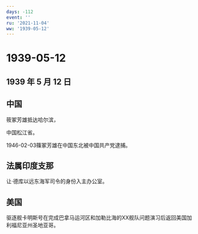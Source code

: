 ```yaml
---
days: -112
event: ''
ru: '2021-11-04'
ww: '1939-05-12'
---
```


# 1939-05-12

## 1939 年 5 月 12 日

## 中国

筱冢芳雄抵达哈尔滨，

中国松江省。

1946-02-03篠冢芳雄在中国东北被中国共产党逮捕。

## 法属印度支那

让·德库以远东海军司令的身份入主办公室。

## 美国

驱逐舰卡明斯号在完成巴拿马运河区和加勒比海的XX舰队问题演习后返回美国加利福尼亚州圣地亚哥。
